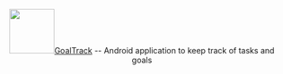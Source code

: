 <p align = "center"><img src="./img/logo%20round.png width = "80" height = "80 /></p>s

# [GoalTrack](https://github.com/rutvikshah28/GoalTrack) -- Android application to keep track of tasks and goals



